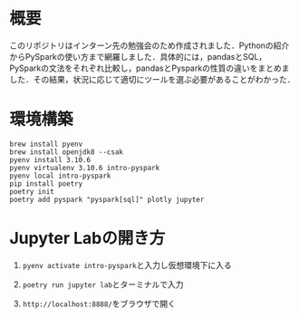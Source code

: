 # 概要
このリポジトリはインターン先の勉強会のため作成されました．Pythonの紹介からPySparkの使い方まで網羅しました．具体的には，pandasとSQL，PySparkの文法をそれぞれ比較し，pandasとPysparkの性質の違いをまとめました．その結果，状況に応じて適切にツールを選ぶ必要があることがわかった．

# 環境構築
```
brew install pyenv
brew install openjdk8 --csak
pyenv install 3.10.6
pyenv virtualenv 3.10.6 intro-pyspark
pyenv local intro-pyspark  
pip install poetry
poetry init
poetry add pyspark "pyspark[sql]" plotly jupyter
```

# Jupyter Labの開き方
1. `pyenv activate intro-pyspark`と入力し仮想環境下に入る

2. `poetry run jupyter lab`とターミナルで入力

3.  `http://localhost:8888/`をブラウザで開く